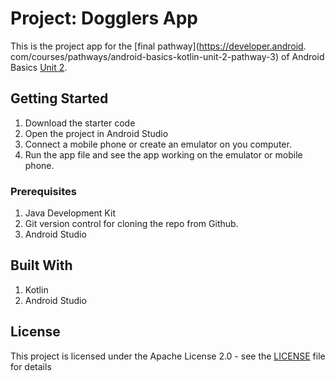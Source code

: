 # Project: Dogglers App
This is the project app for the [final pathway](https://developer.android.
com/courses/pathways/android-basics-kotlin-unit-2-pathway-3) of Android Basics [Unit 2](https://developer.android.com/courses/android-basics-kotlin/unit-2).

## Getting Started
1. Download the starter code
2. Open the project in Android Studio
3. Connect a mobile phone or create an emulator on you computer.
4. Run the app file and see the app working on the emulator or mobile phone.

### Prerequisites
1. Java Development Kit
2. Git version control for cloning the repo from Github.
3. Android Studio

## Built With
1. Kotlin
2. Android Studio

## License

This project is licensed under the Apache License 2.0 - see the [LICENSE](LICENSE) file for details
